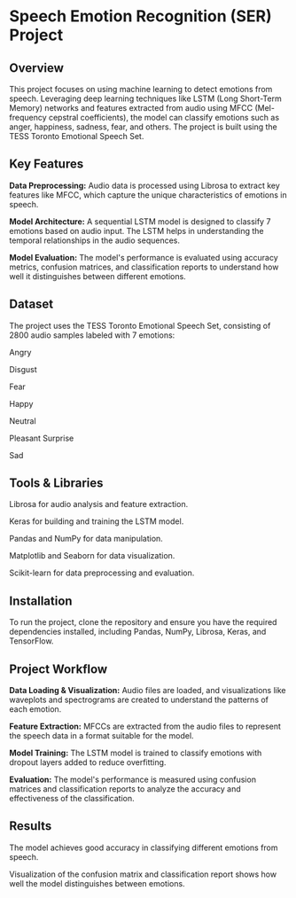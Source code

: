 # Speech Emotion Recognition (SER) Project


## Overview
This project focuses on using machine learning to detect emotions from speech. Leveraging deep learning techniques like LSTM (Long Short-Term Memory) networks and features extracted from audio using MFCC (Mel-frequency cepstral coefficients), the model can classify emotions such as anger, happiness, sadness, fear, and others. The project is built using the TESS Toronto Emotional Speech Set.


## Key Features
**Data Preprocessing:** Audio data is processed using Librosa to extract key features like MFCC, which capture the unique characteristics of emotions in speech.

**Model Architecture:** A sequential LSTM model is designed to classify 7 emotions based on audio input. The LSTM helps in understanding the temporal relationships in the audio sequences.

**Model Evaluation:** The model's performance is evaluated using accuracy metrics, confusion matrices, and classification reports to understand how well it distinguishes between different emotions.

## Dataset
The project uses the TESS Toronto Emotional Speech Set, consisting of 2800 audio samples labeled with 7 emotions:

Angry

Disgust

Fear

Happy

Neutral

Pleasant Surprise

Sad


## Tools & Libraries
Librosa for audio analysis and feature extraction.

Keras for building and training the LSTM model.

Pandas and NumPy for data manipulation.

Matplotlib and Seaborn for data visualization.

Scikit-learn for data preprocessing and evaluation.


## Installation
To run the project, clone the repository and ensure you have the required dependencies installed, including Pandas, NumPy, Librosa, Keras, and TensorFlow.


## Project Workflow
**Data Loading & Visualization:** Audio files are loaded, and visualizations like waveplots and spectrograms are created to understand the patterns of each emotion.

**Feature Extraction:** MFCCs are extracted from the audio files to represent the speech data in a format suitable for the model.

**Model Training:** The LSTM model is trained to classify emotions with dropout layers added to reduce overfitting.

**Evaluation:** The model's performance is measured using confusion matrices and classification reports to analyze the accuracy and effectiveness of the classification.


## Results
The model achieves good accuracy in classifying different emotions from speech.

Visualization of the confusion matrix and classification report shows how well the model distinguishes between emotions.

